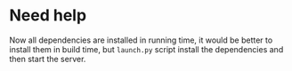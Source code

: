 # Need help
Now all dependencies are installed in running time, it would be better to install them in build time, but `launch.py` script install the dependencies and then start the server.
